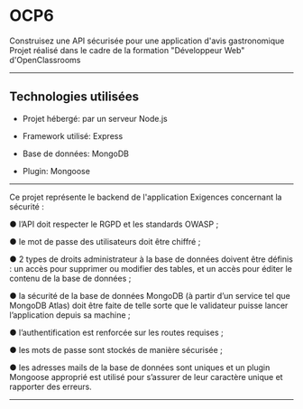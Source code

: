 # OCP6 

Construisez une API sécurisée pour une application d'avis gastronomique  
Projet réalisé dans le cadre de la formation "Développeur Web" d'OpenClassrooms
***********************************
## Technologies utilisées  
* Projet hébergé: par un serveur Node.js  
- Framework utilisé:  Express
* Base de données: MongoDB  
- Plugin: Mongoose
************
Ce projet représente le backend de l'application 
Exigences concernant la sécurité :

● l’API doit respecter le RGPD et les standards OWASP ;

● le mot de passe des utilisateurs doit être chiffré ;

● 2 types de droits administrateur à la base de données doivent être définis : un accès
pour supprimer ou modifier des tables, et un accès pour éditer le contenu de la base
de données ;

● la sécurité de la base de données MongoDB (à partir d’un service tel que MongoDB
Atlas) doit être faite de telle sorte que le validateur puisse lancer l’application depuis
sa machine ;

● l’authentification est renforcée sur les routes requises ;

● les mots de passe sont stockés de manière sécurisée ;

● les adresses mails de la base de données sont uniques et un plugin Mongoose
approprié est utilisé pour s’assurer de leur caractère unique et rapporter des erreurs.
***********************************
